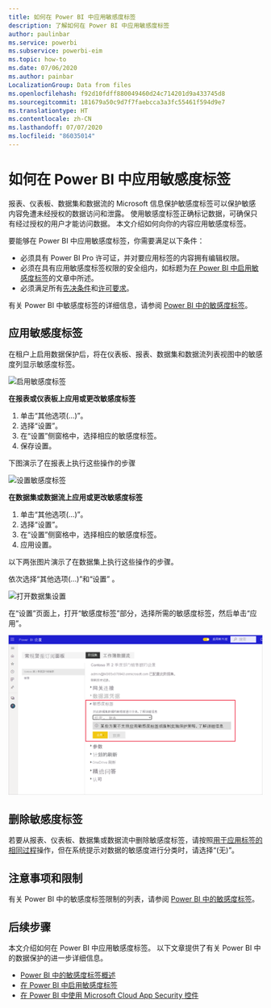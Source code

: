 ```yaml
---
title: 如何在 Power BI 中应用敏感度标签
description: 了解如何在 Power BI 中应用敏感度标签
author: paulinbar
ms.service: powerbi
ms.subservice: powerbi-eim
ms.topic: how-to
ms.date: 07/06/2020
ms.author: painbar
LocalizationGroup: Data from files
ms.openlocfilehash: f92d10fdff880049460d24c714201d9a433745d8
ms.sourcegitcommit: 181679a50c9d7f7faebcca3a3fc55461f594d9e7
ms.translationtype: HT
ms.contentlocale: zh-CN
ms.lasthandoff: 07/07/2020
ms.locfileid: "86035014"
---
```

# <a name="how-to-apply-sensitivity-labels-in-power-bi"></a>如何在 Power BI 中应用敏感度标签

报表、仪表板、数据集和数据流的 Microsoft 信息保护敏感度标签可以保护敏感内容免遭未经授权的数据访问和泄露。 使用敏感度标签正确标记数据，可确保只有经过授权的用户才能访问数据。 本文介绍如何向你的内容应用敏感度标签。

要能够在 Power BI 中应用敏感度标签，你需要满足以下条件：
* 必须具有 Power BI Pro 许可证，并对要应用标签的内容拥有编辑权限。
* 必须在具有应用敏感度标签权限的安全组内，如标题为[在 Power BI 中启用敏感度标签](./service-security-enable-data-sensitivity-labels.md#enable-sensitivity-labels)的文章中所述。
* 必须满足所有[先决条件](./service-security-sensitivity-label-overview.md#requirements-for-using-sensitivity-labels-in-power-bi)和[许可要求](./service-security-data-protection-overview.md#licensing)。

有关 Power BI 中敏感度标签的详细信息，请参阅 [Power BI 中的敏感度标签](service-security-sensitivity-label-overview.md)。

## <a name="applying-sensitivity-labels"></a>应用敏感度标签

在租户上启用数据保护后，将在仪表板、报表、数据集和数据流列表视图中的敏感度列显示敏感度标签。

![启用敏感度标签](media/service-security-apply-data-sensitivity-labels/apply-data-sensitivity-labels-01.png)

**在报表或仪表板上应用或更改敏感度标签**
1. 单击“其他选项(…)”。
1. 选择“设置”。
1. 在“设置”侧窗格中，选择相应的敏感度标签。
1. 保存设置。

下图演示了在报表上执行这些操作的步骤

![设置敏感度标签](media/service-security-apply-data-sensitivity-labels/apply-data-sensitivity-labels-02.png)

**在数据集或数据流上应用或更改敏感度标签**

1. 单击“其他选项(…)”。
1. 选择“设置”。
1. 在“设置”侧窗格中，选择相应的敏感度标签。
1. 应用设置。

以下两张图片演示了在数据集上执行这些操作的步骤。

依次选择“其他选项(…)”和“设置” 。

![打开数据集设置](media/service-security-apply-data-sensitivity-labels/apply-data-sensitivity-labels-05.png)

在“设置”页面上，打开“敏感度标签”部分，选择所需的敏感度标签，然后单击“应用”。

![选择敏感度标签](media/service-security-apply-data-sensitivity-labels/apply-data-sensitivity-labels-06.png)

## <a name="removing-sensitivity-labels"></a>删除敏感度标签
若要从报表、仪表板、数据集或数据流中删除敏感度标签，请按照[用于应用标签的相同过程](#applying-sensitivity-labels)操作，但在系统提示对数据的敏感度进行分类时，请选择“(无)”。 

## <a name="considerations-and-limitations"></a>注意事项和限制

有关 Power BI 中的敏感度标签限制的列表，请参阅 [Power BI 中的敏感度标签](service-security-sensitivity-label-overview.md#limitations)。

## <a name="next-steps"></a>后续步骤

本文介绍如何在 Power BI 中应用敏感度标签。 以下文章提供了有关 Power BI 中的数据保护的进一步详细信息。 

* [Power BI 中的敏感度标签概述](./service-security-sensitivity-label-overview.md)
* [在 Power BI 中启用敏感度标签](./service-security-enable-data-sensitivity-labels.md)
* [在 Power BI 中使用 Microsoft Cloud App Security 控件](./service-security-using-microsoft-cloud-app-security-controls.md)
